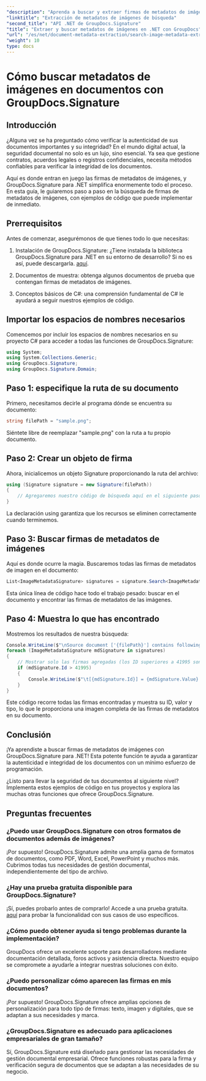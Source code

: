 ```yaml
---
"description": "Aprenda a buscar y extraer firmas de metadatos de imágenes en documentos con GroupDocs.Signature para .NET. Aumente la seguridad y la autenticidad de sus documentos en minutos."
"linktitle": "Extracción de metadatos de imágenes de búsqueda"
"second_title": "API .NET de GroupDocs.Signature"
"title": "Extraer y buscar metadatos de imágenes en .NET con GroupDocs"
"url": "/es/net/document-metadata-extraction/search-image-metadata-extraction/"
"weight": 10
type: docs
---
```

# Cómo buscar metadatos de imágenes en documentos con GroupDocs.Signature

## Introducción

¿Alguna vez se ha preguntado cómo verificar la autenticidad de sus documentos importantes y su integridad? En el mundo digital actual, la seguridad documental no solo es un lujo, sino esencial. Ya sea que gestione contratos, acuerdos legales o registros confidenciales, necesita métodos confiables para verificar la integridad de los documentos.

Aquí es donde entran en juego las firmas de metadatos de imágenes, y GroupDocs.Signature para .NET simplifica enormemente todo el proceso. En esta guía, le guiaremos paso a paso en la búsqueda de firmas de metadatos de imágenes, con ejemplos de código que puede implementar de inmediato.

## Prerrequisitos

Antes de comenzar, asegurémonos de que tienes todo lo que necesitas:

1. Instalación de GroupDocs.Signature: ¿Tiene instalada la biblioteca GroupDocs.Signature para .NET en su entorno de desarrollo? Si no es así, puede descargarla. [aquí](https://releases.groupdocs.com/signature/net/).

2. Documentos de muestra: obtenga algunos documentos de prueba que contengan firmas de metadatos de imágenes.

3. Conceptos básicos de C#: una comprensión fundamental de C# le ayudará a seguir nuestros ejemplos de código.

## Importar los espacios de nombres necesarios

Comencemos por incluir los espacios de nombres necesarios en su proyecto C# para acceder a todas las funciones de GroupDocs.Signature:

```csharp
using System;
using System.Collections.Generic;
using GroupDocs.Signature;
using GroupDocs.Signature.Domain;
```

## Paso 1: especifique la ruta de su documento

Primero, necesitamos decirle al programa dónde se encuentra su documento:

```csharp
string filePath = "sample.png";
```

Siéntete libre de reemplazar "sample.png" con la ruta a tu propio documento.

## Paso 2: Crear un objeto de firma

Ahora, inicialicemos un objeto Signature proporcionando la ruta del archivo:

```csharp
using (Signature signature = new Signature(filePath))
{
    // Agregaremos nuestro código de búsqueda aquí en el siguiente paso.
}
```

La declaración using garantiza que los recursos se eliminen correctamente cuando terminemos.

## Paso 3: Buscar firmas de metadatos de imágenes

Aquí es donde ocurre la magia. Buscaremos todas las firmas de metadatos de imagen en el documento:

```csharp
List<ImageMetadataSignature> signatures = signature.Search<ImageMetadataSignature>(SignatureType.Metadata);
```

Esta única línea de código hace todo el trabajo pesado: buscar en el documento y encontrar las firmas de metadatos de las imágenes.

## Paso 4: Muestra lo que has encontrado

Mostremos los resultados de nuestra búsqueda:

```csharp
Console.WriteLine($"\nSource document ['{filePath}'] contains following signatures.");
foreach (ImageMetadataSignature mdSignature in signatures)
{
    // Mostrar solo las firmas agregadas (los ID superiores a 41995 son firmas personalizadas)
    if (mdSignature.Id > 41995)
    {
        Console.WriteLine($"\t[{mdSignature.Id}] = {mdSignature.Value} ({mdSignature.Type})");
    }
}
```

Este código recorre todas las firmas encontradas y muestra su ID, valor y tipo, lo que le proporciona una imagen completa de las firmas de metadatos en su documento.

## Conclusión

¡Ya aprendiste a buscar firmas de metadatos de imágenes con GroupDocs.Signature para .NET! Esta potente función te ayuda a garantizar la autenticidad e integridad de los documentos con un mínimo esfuerzo de programación.

¿Listo para llevar la seguridad de tus documentos al siguiente nivel? Implementa estos ejemplos de código en tus proyectos y explora las muchas otras funciones que ofrece GroupDocs.Signature.

## Preguntas frecuentes

### ¿Puedo usar GroupDocs.Signature con otros formatos de documentos además de imágenes?

¡Por supuesto! GroupDocs.Signature admite una amplia gama de formatos de documentos, como PDF, Word, Excel, PowerPoint y muchos más. Cubrimos todas tus necesidades de gestión documental, independientemente del tipo de archivo.

### ¿Hay una prueba gratuita disponible para GroupDocs.Signature?

¡Sí, puedes probarlo antes de comprarlo! Accede a una prueba gratuita. [aquí](https://releases.groupdocs.com/) para probar la funcionalidad con sus casos de uso específicos.

### ¿Cómo puedo obtener ayuda si tengo problemas durante la implementación?

GroupDocs ofrece un excelente soporte para desarrolladores mediante documentación detallada, foros activos y asistencia directa. Nuestro equipo se compromete a ayudarle a integrar nuestras soluciones con éxito.

### ¿Puedo personalizar cómo aparecen las firmas en mis documentos?

¡Por supuesto! GroupDocs.Signature ofrece amplias opciones de personalización para todo tipo de firmas: texto, imagen y digitales, que se adaptan a sus necesidades y marca.

### ¿GroupDocs.Signature es adecuado para aplicaciones empresariales de gran tamaño?

Sí, GroupDocs.Signature está diseñado para gestionar las necesidades de gestión documental empresarial. Ofrece funciones robustas para la firma y verificación segura de documentos que se adaptan a las necesidades de su negocio.